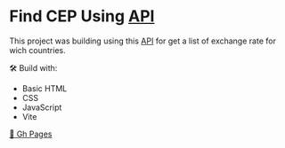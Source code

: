 # Find CEP Using [API](https://viacep.com.br/)

This project was building using this  [API](https://viacep.com.br/) for get a list of exchange rate for wich countries.

🛠️ Build with:

- Basic HTML
- CSS
- JavaScript
- Vite

[🔗 Gh Pages](https://enzarafaela.github.io/findcep-api/)
